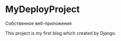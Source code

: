 # MyDeployProject
Собственное веб-приложение

This project is my first blog which created by Django.
